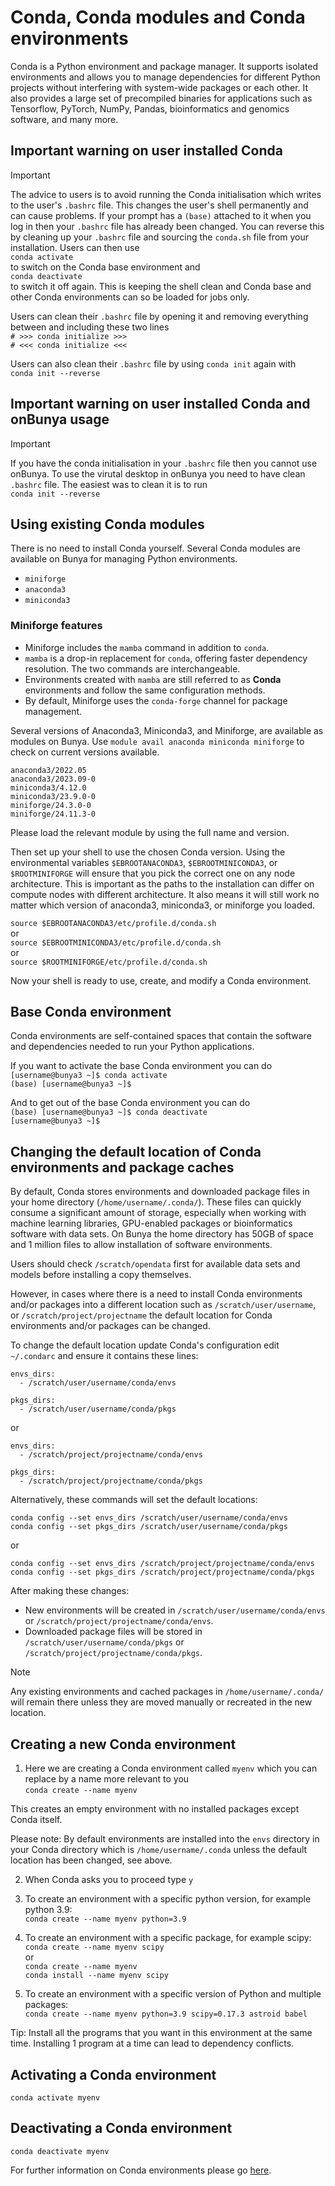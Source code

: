 # Conda, Conda modules and Conda environments

Conda is a Python environment and package manager. It supports isolated environments and allows you to manage dependencies for different Python projects
without interfering with system-wide packages or each other. It also provides a large set of precompiled binaries for applications such as Tensorflow, PyTorch,
NumPy, Pandas, bioinformatics and genomics software, and many more.

## Important warning on user installed Conda

>[!IMPORTANT]
>The advice to users is to avoid running the Conda initialisation which writes to the user's `.bashrc` file. This changes the user's shell permanently and can cause problems. If your prompt has a `(base)` attached to it when you log in then your `.bashrc` file has already been changed. You can reverse this by cleaning up your `.bashrc` file and sourcing the `conda.sh` file from your installation. Users can then use<br>
>`conda activate`<br> 
>to switch on the Conda base environment and<br>
>`conda deactivate` <br>
>to switch it off again.
>This is keeping the shell clean and Conda base and other Conda environments can so be loaded for jobs only.
>
>Users can clean their `.bashrc` file by opening it and removing everything between and including these two lines<br>
>`# >>> conda initialize >>>`<br>
>`# <<< conda initialize <<<`<br>
>
>Users can also clean their `.bashrc` file by using `conda init` again with <br>
>`conda init --reverse`<br>


## Important warning on user installed Conda and onBunya usage

>[!IMPORTANT]
>If you have the conda initialisation in your `.bashrc` file then you cannot use onBunya. To use the virutal desktop in onBunya you need to have clean `.bashrc` file. The easiest was to clean it is to run <br>
>`conda init --reverse`<br>


## Using existing Conda modules

There is no need to install Conda yourself. Several Conda modules are available on Bunya for managing Python environments.

- `miniforge`
- `anaconda3`
- `miniconda3`
  

### Miniforge features
- Miniforge includes the `mamba` command in addition to `conda`.
- `mamba` is a drop-in replacement for `conda`, offering faster dependency resolution. The two commands are interchangeable.
- Environments created with `mamba` are still referred to as **Conda** environments and follow the same configuration methods.
- By default, Miniforge uses the `conda-forge` channel for package management.  

Several versions of Anaconda3, Miniconda3, and Miniforge, are available as modules on Bunya. Use 
`module avail anaconda miniconda miniforge` 
to check on current versions available.


```
anaconda3/2022.05
anaconda3/2023.09-0
miniconda3/4.12.0
miniconda3/23.9.0-0
miniforge/24.3.0-0
miniforge/24.11.3-0
```

Please load the relevant module by using the full name and version.

Then set up your shell to use the chosen Conda version. Using the environmental variables `$EBROOTANACONDA3`, `$EBROOTMINICONDA3`, or `$ROOTMINIFORGE` will ensure that you pick the correct one on any node architecture. This is important as the paths to the installation can differ on compute nodes with different architecture. It also means it will still work no matter which version of anaconda3, miniconda3, or miniforge you loaded.

`source $EBROOTANACONDA3/etc/profile.d/conda.sh`<br>
or<br>
`source $EBROOTMINICONDA3/etc/profile.d/conda.sh`<br>
or<br>
`source $ROOTMINIFORGE/etc/profile.d/conda.sh`<br>

Now your shell is ready to use, create, and modify a Conda environment.


## Base Conda environment

Conda environments are self-contained spaces that contain the software and dependencies needed to run your Python applications.

If you want to activate the base Conda environment you can do<br>
`[username@bunya3 ~]$ conda activate`<br>
`(base) [username@bunya3 ~]$`<br> 

And to get out of the base Conda environment you can do<br>
`(base) [username@bunya3 ~]$ conda deactivate`<br>
`[username@bunya3 ~]$`<br>

## Changing the default location of Conda environments and package caches

By default, Conda stores environments and downloaded package files in your home directory (`/home/username/.conda/`). These files can quickly consume a significant amount of storage, especially when working with machine learning libraries, GPU-enabled packages or bioinformatics software with data sets. On Bunya the home directory has 50GB of space and 1 million files to allow installation of software environments.

Users should check `/scratch/opendata` first for available data sets and models before installing a copy themselves.

However, in cases where there is a need to install Conda environments and/or packages into a different location such as `/scratch/user/username`, or `/scratch/project/projectname` the default location for Conda environments and/or packages can be changed.

To change the default location update Conda's configuration edit `~/.condarc`
and ensure it contains these lines:

```
envs_dirs:
  - /scratch/user/username/conda/envs

pkgs_dirs:
  - /scratch/user/username/conda/pkgs
```
or

```
envs_dirs:
  - /scratch/project/projectname/conda/envs

pkgs_dirs:
  - /scratch/project/projectname/conda/pkgs
```

Alternatively, these commands will set the default locations:

```
conda config --set envs_dirs /scratch/user/username/conda/envs
conda config --set pkgs_dirs /scratch/user/username/conda/pkgs
```
or

```
conda config --set envs_dirs /scratch/project/projectname/conda/envs
conda config --set pkgs_dirs /scratch/project/projectname/conda/pkgs
```

After making these changes:
- New environments will be created in `/scratch/user/username/conda/envs` or `/scratch/project/projectname/conda/envs`.
- Downloaded package files will be stored in `/scratch/user/username/conda/pkgs` or `/scratch/project/projectname/conda/pkgs`.

> [!Note]
> Any existing environments and cached packages in `/home/username/.conda/` will remain there unless they are moved manually or recreated in the new location.


## Creating a new Conda environment

1. Here we are creating a Conda environment called `myenv` which you can replace by a name more relevant to you<br>
`conda create --name myenv`

This creates an empty environment with no installed packages except Conda itself.

Please note: By default environments are installed into the `envs` directory in your Conda directory which is `/home/username/.conda` unless the default location has been changed, see above.

2. When Conda asks you to proceed type `y`

3. To create an environment with a specific python version, for example python 3.9:<br>
`conda create --name myenv python=3.9`

4. To create an environment with a specific package, for example scipy:<br>
`conda create --name myenv scipy`<br>
or<br>
`conda create --name myenv`<br>
`conda install --name myenv scipy`<br>

5.  To create an environment with a specific version of Python and multiple packages:<br>
`conda create --name myenv python=3.9 scipy=0.17.3 astroid babel`

Tip: Install all the programs that you want in this environment at the same time. Installing 1 program at a time can lead to dependency conflicts.

## Activating a Conda environment

`conda activate myenv`

## Deactivating a Conda environment

`conda deactivate myenv`

For further information on Conda environments please go [here](https://conda.io/projects/conda/en/latest/user-guide/tasks/manage-environments.html#).












